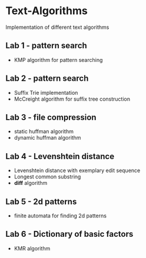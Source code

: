 # Text-Algorithms
Implementation of different text algorithms 

## Lab 1 - pattern search
- KMP algorithm for pattern searching
## Lab 2 - pattern search
- Suffix Trie implementation
- McCreight algorithm for suffix tree construction

## Lab 3 - file compression
- static huffman algorithm
- dynamic huffman algorithm

## Lab 4 - Levenshtein distance
- Levenshtein distance with exemplary edit sequence   
- Longest common substring
- __diff__ algorithm

## Lab 5 - 2d patterns
- finite automata for finding 2d patterns

## Lab 6 - Dictionary of basic factors
- KMR algorithm



